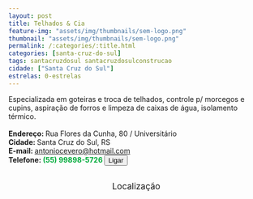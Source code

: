 ```yaml
---
layout: post
title: Telhados & Cia
feature-img: "assets/img/thumbnails/sem-logo.png"
thumbnail: "assets/img/thumbnails/sem-logo.png"
permalink: /:categories/:title.html
categories: [santa-cruz-do-sul]
tags: santacruzdosul santacruzdosulconstrucao
cidade: ["Santa Cruz do Sul"]
estrelas: 0-estrelas
---
```

Especializada em goteiras e troca de telhados, controle p/ morcegos e cupins, aspiração de forros e limpeza de caixas de água, isolamento térmico.<!-- more --><br />
 <br/>
<b>Endereço: </b>Rua  Flores da Cunha, 80 / Universitário<br />
<b>Cidade: </b>Santa Cruz do Sul, RS<br />
<b>E-mail: </b> antoniocevero@hotmail.com<br />
<b>Telefone: <span style="color: #00ab3a;">(55) 99898-5726</span> <a href="tel:55998985726"><button class="ligar">Ligar</button></a></b><br />
<br />
<style>
      #map {
        height: 400px;
        width: 100%;
       }
    </style>

<div style="font-size: larger; text-align: center;">
Localização</div>
<div id="map">
<script>
      function initMap() {
        var uluru = {lat: -29.7029119, lng: -52.4376846};
        var map = new google.maps.Map(document.getElementById('map'), {
          zoom: 17,
          center: uluru
        });
        var marker = new google.maps.Marker({
          position: uluru,
          map: map
        });
      }
    </script>
    <script async="" defer="" src="https://maps.googleapis.com/maps/api/js?key=AIzaSyCck-jhcLX7iaqvW5q898KwuoSUBpG-7qE&callback=initMap">
    </script>
</div>
